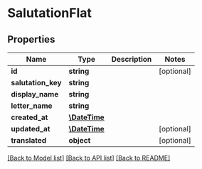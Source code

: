 # SalutationFlat

## Properties
Name | Type | Description | Notes
------------ | ------------- | ------------- | -------------
**id** | **string** |  | [optional] 
**salutation_key** | **string** |  | 
**display_name** | **string** |  | 
**letter_name** | **string** |  | 
**created_at** | [**\DateTime**](\DateTime.md) |  | 
**updated_at** | [**\DateTime**](\DateTime.md) |  | [optional] 
**translated** | **object** |  | [optional] 

[[Back to Model list]](../../README.md#documentation-for-models) [[Back to API list]](../../README.md#documentation-for-api-endpoints) [[Back to README]](../../README.md)

